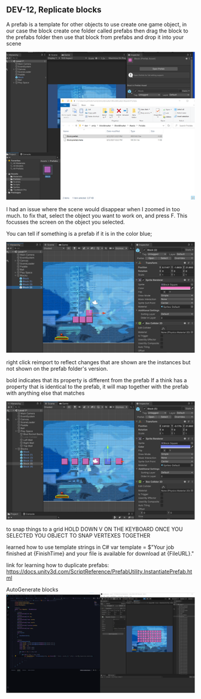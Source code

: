 ## DEV-12, Replicate blocks

A prefab is a template for other objects to use
create one game object, in our case the block
create one folder called prefabs
then drag the block to the prefabs folder
then use that block from prefabs and drop it into your scene

![](../../images/BlockBreaker/DEV-12-A.png)

I had an issue where the scene would disappear when I zoomed in too much.
to fix that, select the object you want to work on, and press F. This focusses the screen on the object you selected.

You can tell if something is a prefab if it is in the color blue;

![](../../images/BlockBreaker/DEV-12-B.png)

right click reimport to reflect changes that are shown are the instances but not shown on the prefab folder's version.


bold indicates that its property is different from the prefab
If a think has a property that is identical to the prefab, it will map together with the prefab with anything else that matches

![](../../images/BlockBreaker/DEV-12-C.png)

to snap things to a grid
HOLD DOWN V ON THE KEYBOARD ONCE YOU SELECTED YOU OBJECT TO SNAP VERTEXES TOGETHER


learned how to use template strings in C#
var template = $"Your job finished at {FinishTime} and your file is available for download at {FileURL}."

link for learning how to duplicate prefabs:
https://docs.unity3d.com/ScriptReference/PrefabUtility.InstantiatePrefab.html

AutoGenerate blocks
![](../../images/BlockBreaker/DEV-12-D.png)